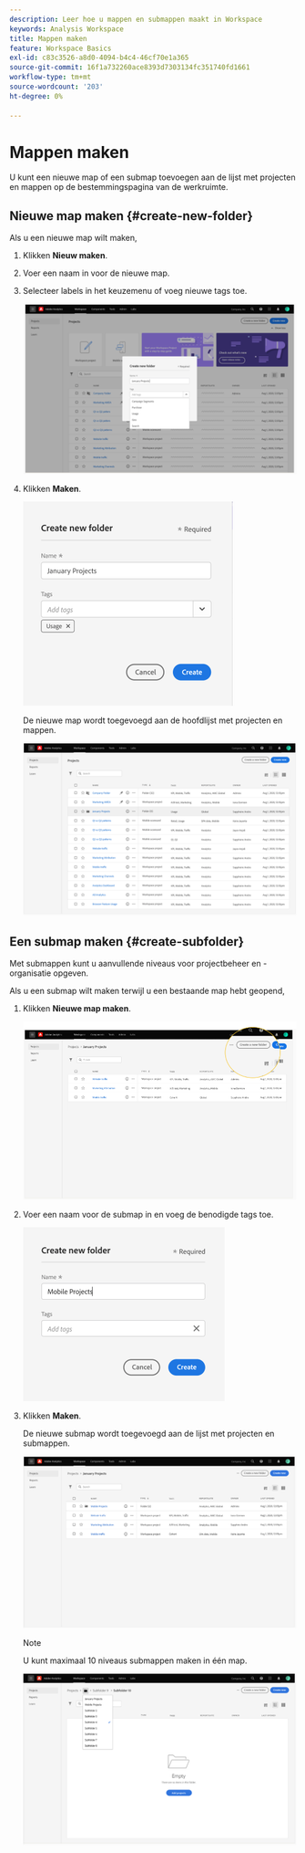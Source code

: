 ```yaml
---
description: Leer hoe u mappen en submappen maakt in Workspace
keywords: Analysis Workspace
title: Mappen maken
feature: Workspace Basics
exl-id: c83c3526-a8d0-4094-b4c4-46cf70e1a365
source-git-commit: 16f1a732260ace8393d7303134fc351740fd1661
workflow-type: tm+mt
source-wordcount: '203'
ht-degree: 0%

---
```


# Mappen maken

U kunt een nieuwe map of een submap toevoegen aan de lijst met projecten en mappen op de bestemmingspagina van de werkruimte.

## Nieuwe map maken {#create-new-folder}

Als u een nieuwe map wilt maken,

1. Klikken **Nieuw maken**.

1. Voer een naam in voor de nieuwe map.

1. Selecteer labels in het keuzemenu of voeg nieuwe tags toe.

   ![Maak een nieuw mappenvenster met de nieuwe mapnaam en de lijst met beschikbare tags.](/help/analysis-workspace/build-workspace-project/assets/select-tags.png)

1. Klikken **Maken**.

   ![Klik op Maken.](/help/analysis-workspace/build-workspace-project/assets/create.png)

   De nieuwe map wordt toegevoegd aan de hoofdlijst met projecten en mappen.

   ![De het landende pagina van Projecten die de bijgewerkte lijst van project en omslagen tonen.](/help/analysis-workspace/build-workspace-project/assets/create-new-listed.png)

## Een submap maken {#create-subfolder}

Met submappen kunt u aanvullende niveaus voor projectbeheer en -organisatie opgeven.

Als u een submap wilt maken terwijl u een bestaande map hebt geopend,

1. Klikken **Nieuwe map maken**.

   ![Klik op Een nieuwe map maken.](/help/analysis-workspace/build-workspace-project/assets/create-subfolder2.png)

1. Voer een naam voor de submap in en voeg de benodigde tags toe.

   ![Het veld Nieuwe naam en label maken in het venster Nieuwe map maken.](/help/analysis-workspace/build-workspace-project/assets/create-subfolder-name.png)

1. Klikken **Maken**.

   De nieuwe submap wordt toegevoegd aan de lijst met projecten en submappen.

   ![Klik op Maken.](/help/analysis-workspace/build-workspace-project/assets/create-subfolder-added.png)

   >[!NOTE]
   >
   >U kunt maximaal 10 niveaus submappen maken in één map.

   ![In de vervolgkeuzelijst met mappen worden alle submappen in de map weergegeven.](/help/analysis-workspace/build-workspace-project/assets/create-subfolder-limit.png)
